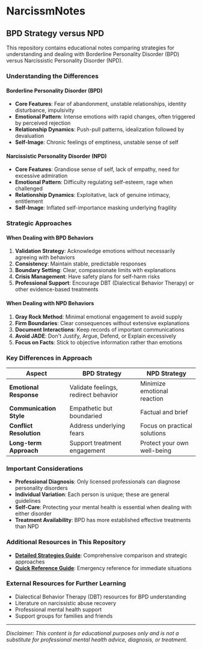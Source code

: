 # NarcissmNotes

## BPD Strategy versus NPD

This repository contains educational notes comparing strategies for understanding and dealing with Borderline Personality Disorder (BPD) versus Narcissistic Personality Disorder (NPD).

### Understanding the Differences

#### Borderline Personality Disorder (BPD)
- **Core Features**: Fear of abandonment, unstable relationships, identity disturbance, impulsivity
- **Emotional Pattern**: Intense emotions with rapid changes, often triggered by perceived rejection
- **Relationship Dynamics**: Push-pull patterns, idealization followed by devaluation
- **Self-Image**: Chronic feelings of emptiness, unstable sense of self

#### Narcissistic Personality Disorder (NPD)
- **Core Features**: Grandiose sense of self, lack of empathy, need for excessive admiration
- **Emotional Pattern**: Difficulty regulating self-esteem, rage when challenged
- **Relationship Dynamics**: Exploitative, lack of genuine intimacy, entitlement
- **Self-Image**: Inflated self-importance masking underlying fragility

### Strategic Approaches

#### When Dealing with BPD Behaviors
1. **Validation Strategy**: Acknowledge emotions without necessarily agreeing with behaviors
2. **Consistency**: Maintain stable, predictable responses
3. **Boundary Setting**: Clear, compassionate limits with explanations
4. **Crisis Management**: Have safety plans for self-harm risks
5. **Professional Support**: Encourage DBT (Dialectical Behavior Therapy) or other evidence-based treatments

#### When Dealing with NPD Behaviors
1. **Gray Rock Method**: Minimal emotional engagement to avoid supply
2. **Firm Boundaries**: Clear consequences without extensive explanations
3. **Document Interactions**: Keep records of important communications
4. **Avoid JADE**: Don't Justify, Argue, Defend, or Explain excessively
5. **Focus on Facts**: Stick to objective information rather than emotions

### Key Differences in Approach

| Aspect | BPD Strategy | NPD Strategy |
|--------|--------------|--------------|
| **Emotional Response** | Validate feelings, redirect behavior | Minimize emotional reaction |
| **Communication Style** | Empathetic but boundaried | Factual and brief |
| **Conflict Resolution** | Address underlying fears | Focus on practical solutions |
| **Long-term Approach** | Support treatment engagement | Protect your own well-being |

### Important Considerations

- **Professional Diagnosis**: Only licensed professionals can diagnose personality disorders
- **Individual Variation**: Each person is unique; these are general guidelines
- **Self-Care**: Protecting your mental health is essential when dealing with either disorder
- **Treatment Availability**: BPD has more established effective treatments than NPD

### Additional Resources in This Repository

- **[Detailed Strategies Guide](BPD_vs_NPD_Strategies.md)**: Comprehensive comparison and strategic approaches
- **[Quick Reference Guide](Quick_Reference.md)**: Emergency reference for immediate situations

### External Resources for Further Learning

- Dialectical Behavior Therapy (DBT) resources for BPD understanding
- Literature on narcissistic abuse recovery
- Professional mental health support
- Support groups for families and friends

---

*Disclaimer: This content is for educational purposes only and is not a substitute for professional mental health advice, diagnosis, or treatment.*
